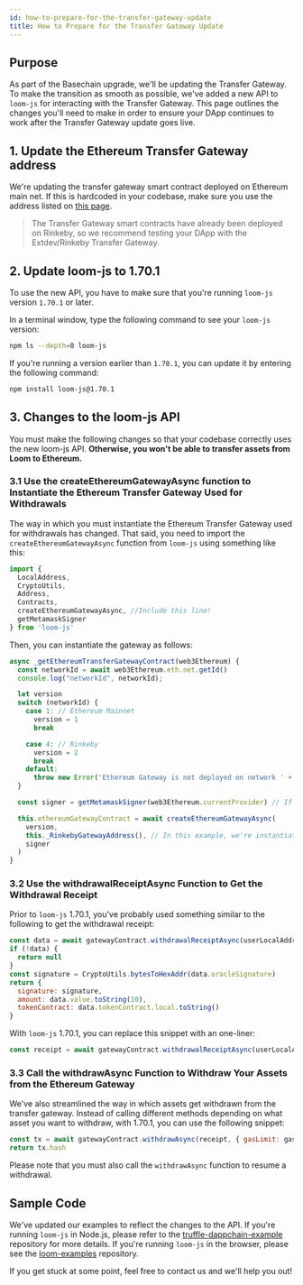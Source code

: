 ```yaml
---
id: how-to-prepare-for-the-transfer-gateway-update
title: How to Prepare for the Transfer Gateway Update
---
```


## Purpose

As part of the Basechain upgrade, we'll be updating the Transfer Gateway. To make the transition as smooth as possible, we've added a new API to `loom-js` for interacting with the Transfer Gateway. This page outlines the changes you'll need to make in order to ensure your DApp continues to work after the Transfer Gateway update goes live.

## 1. Update the Ethereum Transfer Gateway address

We're updating the transfer gateway smart contract deployed on  Ethereum main net. If this is hardcoded in your codebase, make sure you use the address listed on [this page](https://loomx.io/developers/en/mainnet-plasma.html).

> The Transfer Gateway smart contracts have already been deployed on Rinkeby, so we recommend testing your DApp with the Extdev/Rinkeby Transfer Gateway.

## 2. Update loom-js to 1.70.1

To use the new API, you have to make sure that you're running `loom-js` version `1.70.1` or later.

In a terminal window, type the following command to see your `loom-js` version:

```bash
npm ls --depth=0 loom-js
```

If you're running a version earlier than `1.70.1`, you can update it by entering the following command:

```bash
npm install loom-js@1.70.1
```

## 3. Changes to the loom-js API

You must make the following changes so that your codebase correctly uses the new loom-js API. **Otherwise, you won't be able to transfer assets from Loom to Ethereum.**

### 3.1 Use the createEthereumGatewayAsync function to Instantiate the Ethereum Transfer Gateway Used for Withdrawals

The way in which you must instantiate the Ethereum Transfer Gateway used for withdrawals has changed. That said, you need to import the `createEthereumGatewayAsync` function from `loom-js` using something like this:

```js
import {
  LocalAddress,
  CryptoUtils,
  Address,
  Contracts,
  createEthereumGatewayAsync, //Include this line!
  getMetamaskSigner
} from 'loom-js'
```

Then, you can instantiate the gateway as follows:

```js
async _getEthereumTransferGatewayContract(web3Ethereum) {
  const networkId = await web3Ethereum.eth.net.getId()
  console.log("networkId", networkId);

  let version
  switch (networkId) {
    case 1: // Ethereum Mainnet
      version = 1
      break

    case 4: // Rinkeby
      version = 2
      break
    default:
      throw new Error('Ethereum Gateway is not deployed on network ' + networkId)
  }

  const signer = getMetamaskSigner(web3Ethereum.currentProvider) // If you're running `loom-js` in Node.js, change this line to something like `const signer = new OfflineWeb3Signer(rinkeby.web3js, rinkeby.account)

  this.ethereumGatewayContract = await createEthereumGatewayAsync(
    version,
    this._RinkebyGatewayAddress(), // In this example, we're instantiating the Rinkeby transfer gateway
    signer
  )
}
```

### 3.2 Use the withdrawalReceiptAsync Function to Get the Withdrawal Receipt

Prior to `loom-js` 1.70.1, you've probably used something similar to the following to get the withdrawal receipt:

```js
const data = await gatewayContract.withdrawalReceiptAsync(userLocalAddr)
if (!data) {
  return null
}
const signature = CryptoUtils.bytesToHexAddr(data.oracleSignature)
return {
  signature: signature,
  amount: data.value.toString(10),
  tokenContract: data.tokenContract.local.toString()
}
```

With `loom-js` 1.70.1, you can replace this snippet with an one-liner:

```js
const receipt = await gatewayContract.withdrawalReceiptAsync(userLocalAddr)
```

### 3.3 Call the withdrawAsync Function to Withdraw Your Assets from the Ethereum Gateway

We've also streamlined the way in which assets get withdrawn from the transfer gateway. Instead of calling different methods depending on what asset you want to withdraw, with 1.70.1, you can use the following snippet:

```js
const tx = await gatewayContract.withdrawAsync(receipt, { gasLimit: gas })
return tx.hash
```

Please note that you must also call the `withdrawAsync` function to resume a withdrawal.

## Sample Code

We've updated our examples to reflect the changes to the API. If you're running `loom-js` in Node.js, please refer to the [truffle-dappchain-example](https://github.com/loomnetwork/truffle-dappchain-example/) repository for more details. If you're running `loom-js` in the browser, please see the [loom-examples](https://github.com/loomnetwork/loom-examples) repository.

If you get stuck at some point, feel free to contact us and we'll help you out!
